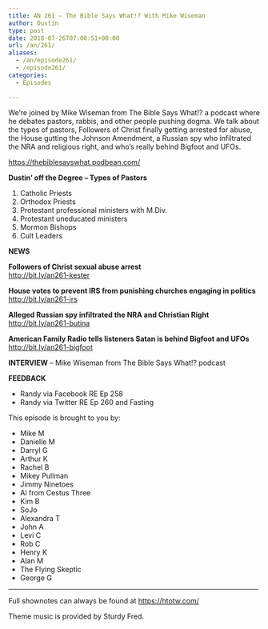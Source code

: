 ```yaml
---
title: AN 261 – The Bible Says What!? With Mike Wiseman
author: Dustin
type: post
date: 2018-07-26T07:00:51+00:00
url: /an/261/
aliases: 
  - /an/episode261/
  - /episode261/
categories:
  - Episodes

---
```

<div id="buzzsprout-player-10552848"></div><script src="https://www.buzzsprout.com/1983601/10552848-episode-261-the-bible-says-what-with-mike-wiseman.js?container_id=buzzsprout-player-10552848&player=small" type="text/javascript" charset="utf-8"></script>

  
We&#8217;re joined by Mike Wiseman from The Bible Says What!? a podcast where he debates pastors, rabbis, and other people pushing dogma. We talk about the types of pastors, Followers of Christ finally getting arrested for abuse, the House gutting the Johnson Amendment, a Russian spy who infiltrated the NRA and religious right, and who&#8217;s really behind Bigfoot and UFOs.

<!--more-->

<a href="https://thebiblesayswhat.podbean.com/" target="_blank" rel="noopener">https://thebiblesayswhat.podbean.com/</a>

**Dustin’ off the Degree &#8211; Types of Pastors**

1. Catholic Priests  
2. Orthodox Priests  
3. Protestant professional ministers with M.Div.  
4. Protestant uneducated ministers  
5. Mormon Bishops  
6. Cult Leaders

**NEWS**

**Followers of Christ sexual abuse arrest**  
<a href="http://bit.ly/an261-kester" target="_blank" rel="noopener">http://bit.ly/an261-kester</a>

**House votes to prevent IRS from punishing churches engaging in politics**  
<a href="http://bit.ly/an261-irs" target="_blank" rel="noopener">http://bit.ly/an261-irs</a>

**Alleged Russian spy infiltrated the NRA and Christian Right**  
<a href="http://bit.ly/an261-butina" target="_blank" rel="noopener">http://bit.ly/an261-butina</a>

**American Family Radio tells listeners Satan is behind Bigfoot and UFOs**  
<a href="http://bit.ly/an261-bigfoot" target="_blank" rel="noopener">http://bit.ly/an261-bigfoot</a>

**INTERVIEW** &#8211; Mike Wiseman from The Bible Says What!? podcast

**FEEDBACK**

* Randy via Facebook RE Ep 258  
* Randy via Twitter RE Ep 260 and Fasting

This episode is brought to you by:

* Mike M  
* Danielle M  
* Darryl G  
* Arthur K  
* Rachel B  
* Mikey Pullman  
* Jimmy Ninetoes  
* Al from Cestus Three  
* Kim B  
* SoJo  
* Alexandra T  
* John A  
* Levi C  
* Rob C  
* Henry K  
* Alan M  
* The Flying Skeptic  
* George G

<hr width="500" />

Full shownotes can always be found at <https://htotw.com/>  

Theme music is provided by Sturdy Fred.